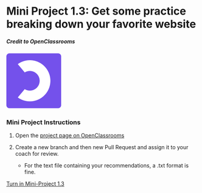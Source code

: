 # Mini Project 1.3: Get some practice breaking down your favorite website

##### Credit to OpenClassrooms
![Become](https://github.com/OCclassprojects/logo/blob/master/fav-icon.png?raw=true)

### Mini Project Instructions

1. Open the [project page on OpenClassrooms](https://openclassrooms.com/en/courses/3523321-optimize-your-website-with-devtools/6785681-get-some-practice-breakdowning-your-favorite-website)

2. Create a new branch and then new Pull Request and assign it to your coach for review.
    * For the text file containing your recommendations, a .txt format is fine.

[Turn in Mini-Project 1.3](#)